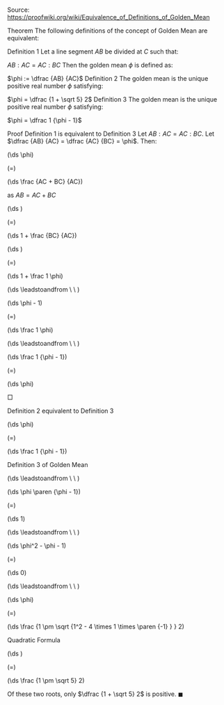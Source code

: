 # 

Source: https://proofwiki.org/wiki/Equivalence_of_Definitions_of_Golden_Mean



Theorem
The following definitions of the concept of Golden Mean are equivalent:

Definition 1
Let a line segment $AB$ be divided at $C$ such that:

$AB : AC = AC : BC$
Then the golden mean $\phi$ is defined as:

$\phi := \dfrac {AB} {AC}$
Definition 2
The golden mean is the unique positive real number $\phi$ satisfying:

$\phi = \dfrac {1 + \sqrt 5} 2$
Definition 3
The golden mean is the unique positive real number $\phi$ satisfying:

$\phi = \dfrac 1 {\phi - 1}$


Proof
Definition 1 is equivalent to Definition 3
Let $AB : AC = AC : BC$.
Let $\dfrac {AB} {AC} = \dfrac {AC} {BC} = \phi$.
Then:














\(\ds \phi\)

\(=\)







\(\ds \frac {AC + BC} {AC}\)





as $AB = AC + BC$














\(\ds \)

\(=\)







\(\ds 1 + \frac {BC} {AC}\)




















\(\ds \)

\(=\)







\(\ds 1 + \frac 1 \phi\)














\(\ds \leadstoandfrom \ \ \)





\(\ds \phi - 1\)

\(=\)







\(\ds \frac 1 \phi\)














\(\ds \leadstoandfrom \ \ \)





\(\ds \frac 1 {\phi - 1}\)

\(=\)







\(\ds \phi\)









$\Box$


Definition 2 equivalent to Definition 3













\(\ds \phi\)

\(=\)







\(\ds \frac 1 {\phi - 1}\)





Definition 3 of Golden Mean








\(\ds \leadstoandfrom \ \ \)





\(\ds \phi \paren {\phi - 1}\)

\(=\)







\(\ds 1\)














\(\ds \leadstoandfrom \ \ \)





\(\ds \phi^2 - \phi - 1\)

\(=\)







\(\ds 0\)














\(\ds \leadstoandfrom \ \ \)





\(\ds \phi\)

\(=\)







\(\ds \frac {1 \pm \sqrt {1^2 - 4 \times 1 \times \paren {-1} } } 2\)





Quadratic Formula














\(\ds \)

\(=\)







\(\ds \frac {1 \pm \sqrt 5} 2\)









Of these two roots, only $\dfrac {1 + \sqrt 5} 2$ is positive.
$\blacksquare$





